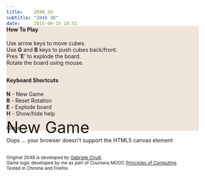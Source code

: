 ```yaml
---
title:    2048_3d
subtitle: "2048 3D"
date:     2015-09-15 10:51
---
```


<div id="helpPanel" class="col-md-5 col-xs-11 control-panel help-panel small-font-for-xs" style="z-index: 2; background-color: rgba(238, 228, 218, 0.95); margin-top: -35px;">
    <div class="row">
        <div class="text-center"><h4><b>How To Play</b></h4></div>
        <div class="col-xs-10 col-xs-offset-1 small-font-for-xs text-center">
            <i class="fa fa-cube"></i> Use arrow keys to move cubes. <i class="fa fa-cube"></i><br/>
            <i class="fa fa-cube"></i> Use <b>G</b> and <b>B</b> keys to push cubes back/front. <i class="fa fa-cube"></i><br/>
            <i class="fa fa-cube"></i> Pres '<b>E</b>' to explode the board. <i class="fa fa-cube"></i><br/>
            <i class="fa fa-cube"></i> Rotate the board using mouse. <i class="fa fa-cube"></i>
        </div>
    </div>
    <div class="row" style="padding-top: 10px;">
        <div class="row text-center"><h4><b>Keyboard Shortcuts</b></h4></div>
        <div class="col-xs-6">
            <div class="row">
                <div class="col-xs-10 col-xs-offset-1">
                    <b>N</b> - New Game
                </div>
            </div>
            <div class="row">
                <div class="col-xs-10 col-xs-offset-1">
                    <b>R</b> - Reset Rotation
                </div>
            </div>
        </div>
        <div class="col-xs-6">
            <div class="row">
                <div class="col-xs-10 col-xs-offset-1">
                    <b>E</b>  - Explode board
                </div>
            </div>
            <div class="row">
                <div class="col-xs-10 col-xs-offset-1">
                    <b>H</b> - Show/hide help
                </div>
            </div>
         </div>
    </div>
    <div class="row text-center" style="padding-top: 20px;">
        <span title="Close" class="control-panel-title span-button" onclick="toggleControls('helpPanel')">
            <i class="fa fa-times-circle-o fa-fw"></i> Close <i class="fa fa-times-circle-o fa-fw"></i>
        </span>
    </div>
</div>

<div id="infoPanel" class="col-md-5 col-xs-11 control-panel help-panel info-panel text-center" style="margin-top: -35px;">
    <span id="lgInfo" style="font-size: 3.0em;">New Game</span>
    <br/>
    <span id="smInfo" style="font-size: 0.9em;"></span>
</div>

<div class="row" style="margin-top: 0px;">
    <div class="col-md-6 col-md-offset-3 col-xs-12">
        <canvas id="gl-canvas" width="512" height="512">
            Oops ... your browser doesn't support the HTML5 canvas element
        </canvas>
    </div>
</div>

<div class="row" style="padding-top: 30px;">
    <div class="col-md-12 text-center">
        <small>Original 2048 is developed by <a href="http://gabrielecirulli.github.io/2048/">Gabriele Cirulli</a>.</small><br/>
        <small>Game logic developed by me as part of Coursera MOOC <a href="https://www.coursera.org/course/principlescomputing1">Principles of Computing</a>.</small><br/>
        <small>Tested in Chrome and Firefox</small><br/><br/>
    </div>
</div>